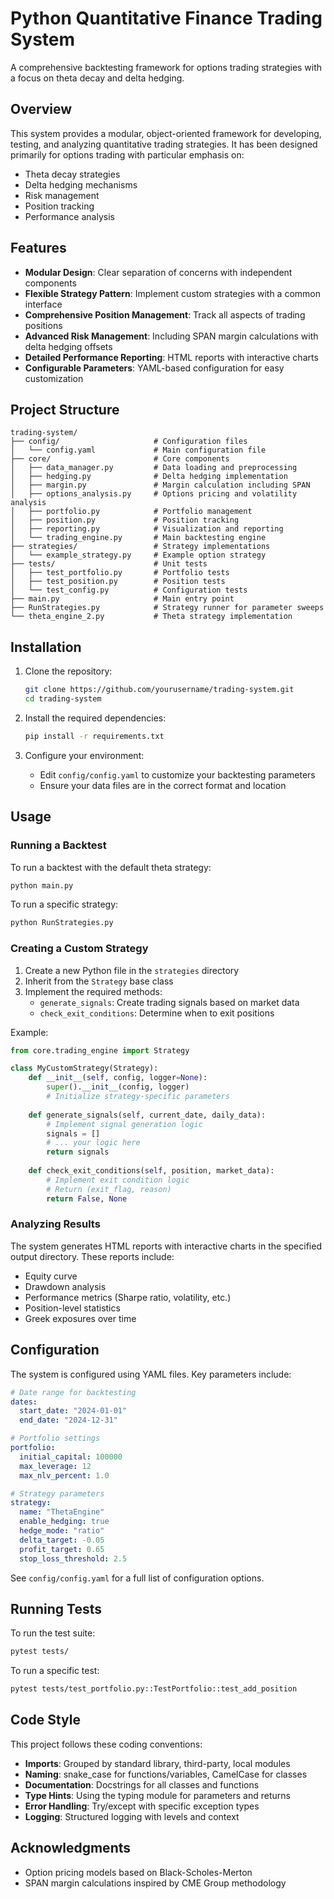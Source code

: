 # Python Quantitative Finance Trading System

A comprehensive backtesting framework for options trading strategies with a focus on theta decay and delta hedging.

## Overview

This system provides a modular, object-oriented framework for developing, testing, and analyzing quantitative trading strategies. It has been designed primarily for options trading with particular emphasis on:

- Theta decay strategies
- Delta hedging mechanisms
- Risk management
- Position tracking
- Performance analysis

## Features

- **Modular Design**: Clear separation of concerns with independent components
- **Flexible Strategy Pattern**: Implement custom strategies with a common interface
- **Comprehensive Position Management**: Track all aspects of trading positions
- **Advanced Risk Management**: Including SPAN margin calculations with delta hedging offsets
- **Detailed Performance Reporting**: HTML reports with interactive charts
- **Configurable Parameters**: YAML-based configuration for easy customization

## Project Structure

```
trading-system/
├── config/                     # Configuration files
│   └── config.yaml             # Main configuration file
├── core/                       # Core components
│   ├── data_manager.py         # Data loading and preprocessing
│   ├── hedging.py              # Delta hedging implementation
│   ├── margin.py               # Margin calculation including SPAN
│   ├── options_analysis.py     # Options pricing and volatility analysis
│   ├── portfolio.py            # Portfolio management
│   ├── position.py             # Position tracking
│   ├── reporting.py            # Visualization and reporting
│   └── trading_engine.py       # Main backtesting engine
├── strategies/                 # Strategy implementations
│   └── example_strategy.py     # Example option strategy
├── tests/                      # Unit tests
│   ├── test_portfolio.py       # Portfolio tests
│   ├── test_position.py        # Position tests
│   └── test_config.py          # Configuration tests
├── main.py                     # Main entry point
├── RunStrategies.py            # Strategy runner for parameter sweeps
└── theta_engine_2.py           # Theta strategy implementation
```

## Installation

1. Clone the repository:
   ```bash
   git clone https://github.com/yourusername/trading-system.git
   cd trading-system
   ```

2. Install the required dependencies:
   ```bash
   pip install -r requirements.txt
   ```

3. Configure your environment:
   - Edit `config/config.yaml` to customize your backtesting parameters
   - Ensure your data files are in the correct format and location

## Usage

### Running a Backtest

To run a backtest with the default theta strategy:

```bash
python main.py
```

To run a specific strategy:

```bash
python RunStrategies.py
```

### Creating a Custom Strategy

1. Create a new Python file in the `strategies` directory
2. Inherit from the `Strategy` base class
3. Implement the required methods:
   - `generate_signals`: Create trading signals based on market data
   - `check_exit_conditions`: Determine when to exit positions

Example:

```python
from core.trading_engine import Strategy

class MyCustomStrategy(Strategy):
    def __init__(self, config, logger=None):
        super().__init__(config, logger)
        # Initialize strategy-specific parameters
        
    def generate_signals(self, current_date, daily_data):
        # Implement signal generation logic
        signals = []
        # ... your logic here
        return signals
        
    def check_exit_conditions(self, position, market_data):
        # Implement exit condition logic
        # Return (exit_flag, reason)
        return False, None
```

### Analyzing Results

The system generates HTML reports with interactive charts in the specified output directory. These reports include:

- Equity curve
- Drawdown analysis
- Performance metrics (Sharpe ratio, volatility, etc.)
- Position-level statistics
- Greek exposures over time

## Configuration

The system is configured using YAML files. Key parameters include:

```yaml
# Date range for backtesting
dates:
  start_date: "2024-01-01"
  end_date: "2024-12-31"

# Portfolio settings
portfolio:
  initial_capital: 100000
  max_leverage: 12
  max_nlv_percent: 1.0

# Strategy parameters
strategy:
  name: "ThetaEngine"
  enable_hedging: true
  hedge_mode: "ratio"
  delta_target: -0.05
  profit_target: 0.65
  stop_loss_threshold: 2.5
```

See `config/config.yaml` for a full list of configuration options.

## Running Tests

To run the test suite:

```bash
pytest tests/
```

To run a specific test:

```bash
pytest tests/test_portfolio.py::TestPortfolio::test_add_position
```

## Code Style

This project follows these coding conventions:

- **Imports**: Grouped by standard library, third-party, local modules
- **Naming**: snake_case for functions/variables, CamelCase for classes
- **Documentation**: Docstrings for all classes and functions
- **Type Hints**: Using the typing module for parameters and returns
- **Error Handling**: Try/except with specific exception types
- **Logging**: Structured logging with levels and context

## Acknowledgments

- Option pricing models based on Black-Scholes-Merton
- SPAN margin calculations inspired by CME Group methodology